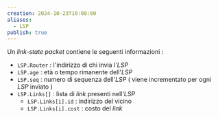 ```yaml
---
creation: 2024-10-23T10:08:00
aliases:
  - LSP
publish: true
---
```

Un *link-state packet* contiene le seguenti informazioni : 
+ `LSP.Router` : l'indirizzo di chi invia l'*LSP*
+ `LSP.age` : età o tempo rimanente dell'*LSP*
+ `LSP.seq` : numero di sequenza dell'*LSP* ( viene incrementato per ogni *LSP* inviato )
+ `LSP.Links[]` : lista di *link* presenti nell'*LSP*
	+ `LSP.Links[i].id` : indirizzo del vicino
	+ `LSP.Links[i].cost` : costo del *link*
